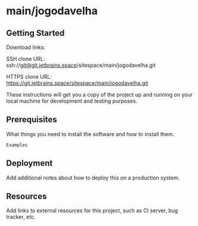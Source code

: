 # main/jogodavelha



## Getting Started

Download links:

SSH clone URL: ssh://git@git.jetbrains.space/sitespace/main/jogodavelha.git

HTTPS clone URL: https://git.jetbrains.space/sitespace/main/jogodavelha.git



These instructions will get you a copy of the project up and running on your local machine for development and testing purposes.

## Prerequisites

What things you need to install the software and how to install them.

```
Examples
```

## Deployment

Add additional notes about how to deploy this on a production system.

## Resources

Add links to external resources for this project, such as CI server, bug tracker, etc.
